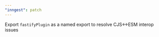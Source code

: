 ```yaml
---
"inngest": patch
---
```


Export `fastifyPlugin` as a named export to resolve CJS<->ESM interop issues

